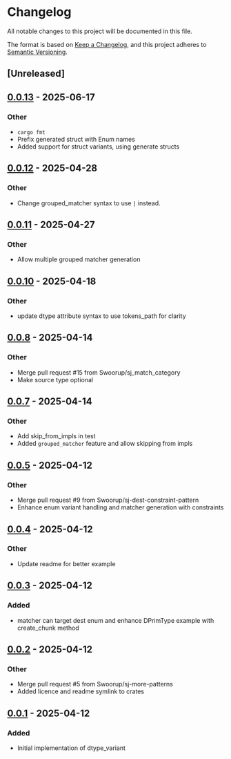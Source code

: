 # Changelog

All notable changes to this project will be documented in this file.

The format is based on [Keep a Changelog](https://keepachangelog.com/en/1.0.0/),
and this project adheres to [Semantic Versioning](https://semver.org/spec/v2.0.0.html).

## [Unreleased]

## [0.0.13](https://github.com/Swoorup/dtype_variant/compare/dtype_variant-v0.0.12...dtype_variant-v0.0.13) - 2025-06-17

### Other

- `cargo fmt`
- Prefix generated struct with Enum names
- Added support for struct variants, using generate structs

## [0.0.12](https://github.com/Swoorup/dtype_variant/compare/dtype_variant-v0.0.11...dtype_variant-v0.0.12) - 2025-04-28

### Other

- Change grouped_matcher syntax to use `|` instead.

## [0.0.11](https://github.com/Swoorup/dtype_variant/compare/dtype_variant-v0.0.10...dtype_variant-v0.0.11) - 2025-04-27

### Other

- Allow multiple grouped matcher generation

## [0.0.10](https://github.com/Swoorup/dtype_variant/compare/dtype_variant-v0.0.9...dtype_variant-v0.0.10) - 2025-04-18

### Other

- update dtype attribute syntax to use tokens_path for clarity

## [0.0.8](https://github.com/Swoorup/dtype_variant/compare/dtype_variant-v0.0.7...dtype_variant-v0.0.8) - 2025-04-14

### Other

- Merge pull request #15 from Swoorup/sj_match_category
- Make source type optional

## [0.0.7](https://github.com/Swoorup/dtype_variant/compare/dtype_variant-v0.0.6...dtype_variant-v0.0.7) - 2025-04-14

### Other

- Add skip_from_impls in test
- Added `grouped_matcher` feature and allow skipping from impls

## [0.0.5](https://github.com/Swoorup/dtype_variant/compare/dtype_variant-v0.0.4...dtype_variant-v0.0.5) - 2025-04-12

### Other

- Merge pull request #9 from Swoorup/sj-dest-constraint-pattern
- Enhance enum variant handling and matcher generation with constraints

## [0.0.4](https://github.com/Swoorup/dtype_variant/compare/dtype_variant-v0.0.3...dtype_variant-v0.0.4) - 2025-04-12

### Other

- Update readme for better example

## [0.0.3](https://github.com/Swoorup/dtype_variant/compare/dtype_variant-v0.0.2...dtype_variant-v0.0.3) - 2025-04-12

### Added

- matcher can target dest enum and enhance DPrimType example with create_chunk method

## [0.0.2](https://github.com/Swoorup/dtype_variant/compare/dtype_variant-v0.0.1...dtype_variant-v0.0.2) - 2025-04-12

### Other

- Merge pull request #5 from Swoorup/sj-more-patterns
- Added licence and readme symlink to crates

## [0.0.1](https://github.com/Swoorup/dtype_variant/releases/tag/dtype_variant-v0.0.1) - 2025-04-12

### Added

- Initial implementation of dtype_variant
